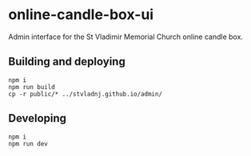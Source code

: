 # online-candle-box-ui

Admin interface for the St Vladimir Memorial Church online candle box.

## Building and deploying
```
npm i
npm run build
cp -r public/* ../stvladnj.github.io/admin/
```

## Developing
```
npm i
npm run dev
```
